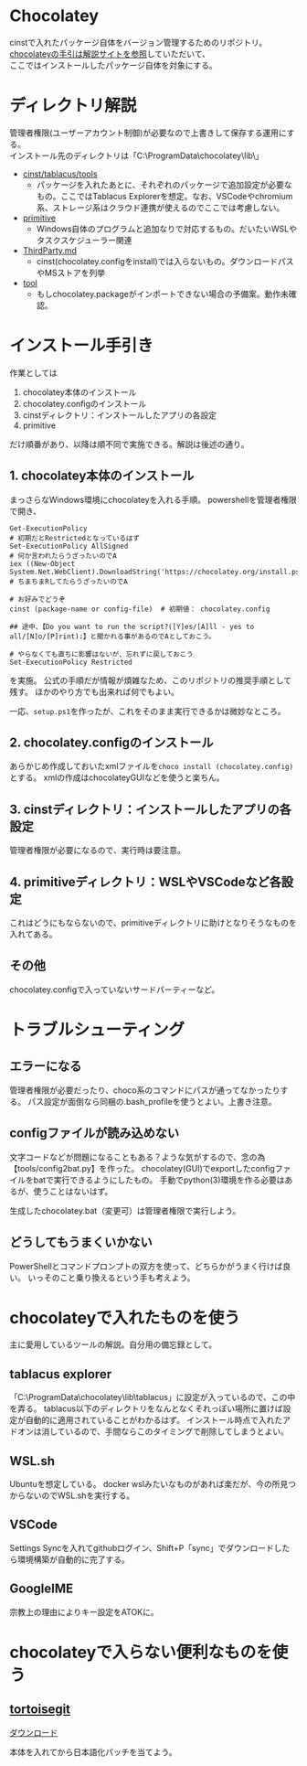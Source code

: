 # Chocolatey
cinstで入れたパッケージ自体をバージョン管理するためのリポジトリ。
<br>[chocolateyの手引は解説サイトを参照](https://shimajima-eiji.github.io/resume/tech/chocolatey)していただいて、
<br>ここではインストールしたパッケージ自体を対象にする。

# ディレクトリ解説
管理者権限(ユーザーアカウント制御)が必要なので上書きして保存する運用にする。
<br>インストール先のディレクトリは「C:\ProgramData\chocolatey\lib\」

- [cinst/tablacus/tools](https://github.com/shimajima-eiji/Chocolatey/tree/master/cinst/tablacus/tools)
  - パッケージを入れたあとに、それぞれのパッケージで追加設定が必要なもの。ここではTablacus Explorerを想定。なお、VSCodeやchromium系、ストレージ系はクラウド連携が使えるのでここでは考慮しない。
- [primitive](https://github.com/shimajima-eiji/Chocolatey/tree/master/tool)
  - Windows自体のプログラムと追加なりで対応するもの。だいたいWSLやタスクスケジューラー関連
- [ThirdParty.md](https://github.com/shimajima-eiji/Chocolatey/tree/master/ThirdParty.md)
  - cinst(chocolatey.configをinstall)では入らないもの。ダウンロードパスやMSストアを列挙
- [tool](https://github.com/shimajima-eiji/Chocolatey/tree/master/primitive)
  - もしchocolatey.packageがインポートできない場合の予備案。動作未確認。

# インストール手引き
作業としては

1. chocolatey本体のインストール
1. chocolatey.configのインストール
1. cinstディレクトリ：インストールしたアプリの各設定
1. primitive

だけ順番があり、以降は順不同で実施できる。解説は後述の通り。

## 1. chocolatey本体のインストール
まっさらなWindows環境にchocolateyを入れる手順。
powershellを管理者権限で開き、

```
Get-ExecutionPolicy
# 初期だとRestrictedとなっているはず
Set-ExecutionPolicy AllSigned
# 何か言われたらうざったいのでA
iex ((New-Object System.Net.WebClient).DownloadString('https://chocolatey.org/install.ps1'))
# ちまちまRしてたらうざったいのでA

# お好みでどうぞ
cinst (package-name or config-file)  # 初期値： chocolatey.config

## 途中、【Do you want to run the script?([Y]es/[A]ll - yes to all/[N]o/[P]rint):】と聞かれる事があるのでAとしておこう。

# やらなくても直ちに影響はないが、忘れずに戻しておこう
Set-ExecutionPolicy Restricted
```

を実施。
公式の手順だが情報が煩雑なため、このリポジトリの推奨手順として残す。
ほかのやり方でも出来れば何でもよい。

一応、`setup.ps1`を作ったが、これをそのまま実行できるかは微妙なところ。

## 2. chocolatey.configのインストール
あらかじめ作成しておいたxmlファイルを`choco install (chocolatey.config)`とする。
xmlの作成はchocolateyGUIなどを使うと楽ちん。

## 3. cinstディレクトリ：インストールしたアプリの各設定
管理者権限が必要になるので、実行時は要注意。

## 4. primitiveディレクトリ：WSLやVSCodeなど各設定
これはどうにもならないので、primitiveディレクトリに助けとなりそうなものを入れてある。

## その他
chocolatey.configで入っていないサードパーティーなど。

# トラブルシューティング
## エラーになる
管理者権限が必要だったり、choco系のコマンドにパスが通ってなかったりする。
パス設定が面倒なら同梱の.bash_profileを使うとよい。上書き注意。

## configファイルが読み込めない
文字コードなどが問題になることもある？ような気がするので、念の為【tools/config2bat.py】を作った。
chocolatey(GUI)でexportしたconfigファイルをbatで実行できるようにしたもの。
手動でpython(3)環境を作る必要はあるが、使うことはないはず。

生成したchocolatey.bat（変更可）は管理者権限で実行しよう。

## どうしてもうまくいかない
PowerShellとコマンドプロンプトの双方を使って、どちらかがうまく行けば良い。
いっそのこと乗り換えるという手も考えよう。

# chocolateyで入れたものを使う
主に愛用しているツールの解説。自分用の備忘録として。

## tablacus explorer
「C:\ProgramData\chocolatey\lib\tablacus」に設定が入っているので、この中を弄る。
tablacus以下のディレクトリをなんとなくそれっぽい場所に置けば設定が自動的に適用されていることがわかるはず。
インストール時点で入れたアドオンは消しているので、手間ならこのタイミングで削除してしまうとよい。

## WSL.sh
Ubuntuを想定している。
docker wslみたいなものがあれば楽だが、今の所見つからないのでWSL.shを実行する。

## VSCode
Settings Syncを入れてgithubログイン、Shift+P「sync」でダウンロードしたら環境構築が自動的に完了する。

## GoogleIME
宗教上の理由によりキー設定をATOKに。

# chocolateyで入らない便利なものを使う
## [tortoisegit](https://tortoisegit.org/download/)
[ダウンロード](https://tortoisegit.org/download/)

本体を入れてから日本語化パッチを当てよう。
